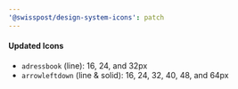 ```yaml
---
'@swisspost/design-system-icons': patch
---
```


#### Updated Icons

- `adressbook` (line): 16, 24, and 32px
- `arrowleftdown` (line & solid): 16, 24, 32, 40, 48, and 64px

